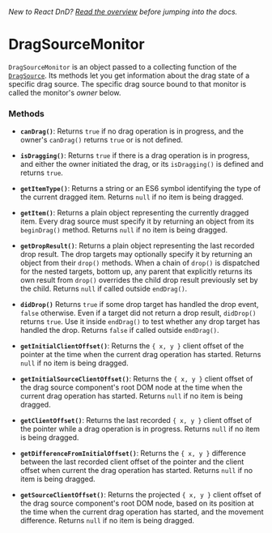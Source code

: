 *New to React DnD? [Read the overview](docs-overview.html) before jumping into the docs.*

DragSourceMonitor
===================

`DragSourceMonitor` is an object passed to a collecting function of the [`DragSource`](docs-drag-source.html). Its methods let you get information about the drag state of a specific drag source. The specific drag source bound to that monitor is called the monitor's *owner* below.

### Methods

* **`canDrag()`**: Returns `true` if no drag operation is in progress, and the owner's `canDrag()` returns `true` or is not defined.

* **`isDragging()`**: Returns `true` if there is a drag operation is in progress, and either the owner initiated the drag, or its `isDragging()` is defined and returns `true`.

* **`getItemType()`**: Returns a string or an ES6 symbol identifying the type of the current dragged item. Returns `null` if no item is being dragged.

* **`getItem()`**: Returns a plain object representing the currently dragged item. Every drag source must specify it by returning an object from its `beginDrag()` method. Returns `null` if no item is being dragged.

* **`getDropResult()`**: Returns a plain object representing the last recorded drop result. The drop targets may optionally specify it by returning an object from their `drop()` methods. When a chain of `drop()` is dispatched for the nested targets, bottom up, any parent that explicitly returns its own result from `drop()` overrides the child drop result previously set by the child. Returns `null` if called outside `endDrag()`.

* **`didDrop()`** Returns `true` if some drop target has handled the drop event, `false` otherwise. Even if a target did not return a drop result, `didDrop()` returns `true`. Use it inside `endDrag()` to test whether any drop target has handled the drop. Returns `false` if called outside `endDrag()`.

* **`getInitialClientOffset()`**: Returns the `{ x, y }` client offset of the pointer at the time when the current drag operation has started. Returns `null` if no item is being dragged.

* **`getInitialSourceClientOffset()`**: Returns the `{ x, y }` client offset of the drag source component's root DOM node at the time when the current drag operation has started. Returns `null` if no item is being dragged.

* **`getClientOffset()`**: Returns the last recorded `{ x, y }` client offset of the pointer while a drag operation is in progress. Returns `null` if no item is being dragged.

* **`getDifferenceFromInitialOffset()`**: Returns the `{ x, y }` difference between the last recorded client offset of the pointer and the client offset when current the drag operation has started. Returns `null` if no item is being dragged.

* **`getSourceClientOffset()`**: Returns the projected `{ x, y }` client offset of the drag source component's root DOM node, based on its position at the time when the current drag operation has started, and the movement difference. Returns `null` if no item is being dragged.
